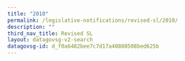 ```yaml
---
title: "2010"
permalink: /legislative-notifications/revised-sl/2010/
description: ""
third_nav_title: Revised SL
layout: datagovsg-v2-search
datagovsg-id: d_f0a6482bee7c7d17a40880508bed625b
---
```

